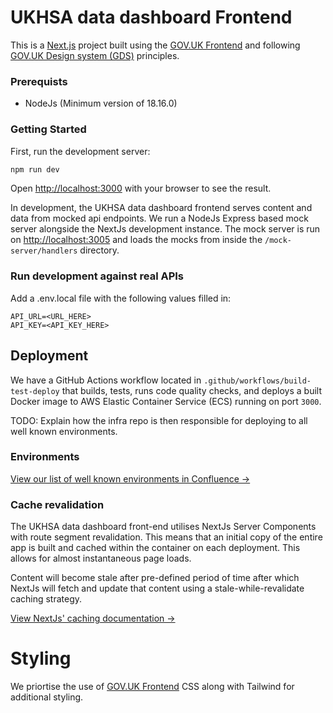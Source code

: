 # UKHSA data dashboard Frontend

This is a [Next.js](https://nextjs.org/) project built using the [GOV.UK Frontend](https://frontend.design-system.service.gov.uk/) and following [GOV.UK Design system (GDS)](https://design-system.service.gov.uk/) principles.

### Prerequists

- NodeJs (Minimum version of 18.16.0)

### Getting Started

First, run the development server:

```bash
npm run dev
```

Open [http://localhost:3000](http://localhost:3000) with your browser to see the result.

In development, the UKHSA data dashboard frontend serves content and data from mocked api endpoints. We run a NodeJs Express based mock server
alongside the NextJs development instance. The mock server is run on [http://localhost:3005](http://localhost:3005) and loads the mocks from inside the `/mock-server/handlers` directory.

### Run development against real APIs

Add a .env.local file with the following values filled in:

```
API_URL=<URL_HERE>
API_KEY=<API_KEY_HERE>
```

## Deployment

We have a GitHub Actions workflow located in `.github/workflows/build-test-deploy` that builds, tests, runs code quality checks, and deploys a built Docker image to AWS Elastic Container Service (ECS) running on port `3000`.

TODO: Explain how the infra repo is then responsible for deploying to all well known environments.

### Environments

[View our list of well known environments in Confluence →](https://digitaltools.phe.org.uk/confluence/pages/viewpage.action?spaceKey=DPD&title=Environments)

### Cache revalidation

The UKHSA data dashboard front-end utilises NextJs Server Components with route segment revalidation. This means that an initial copy of the entire app is built and cached within the container on each deployment. This allows for almost instantaneous page loads.

Content will become stale after pre-defined period of time after which NextJs will fetch and update that
content using a stale-while-revalidate caching strategy.

[View NextJs' caching documentation →](https://nextjs.org/docs/app/building-your-application/data-fetching/fetching-caching-and-revalidating#revalidating-data)

# Styling

We priortise the use of [GOV.UK Frontend](https://frontend.design-system.service.gov.uk/) CSS along with Tailwind for additional styling.
